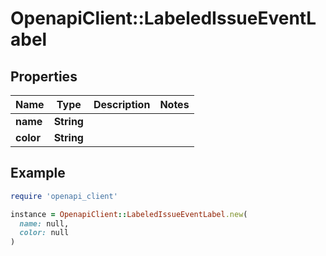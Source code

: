 # OpenapiClient::LabeledIssueEventLabel

## Properties

| Name | Type | Description | Notes |
| ---- | ---- | ----------- | ----- |
| **name** | **String** |  |  |
| **color** | **String** |  |  |

## Example

```ruby
require 'openapi_client'

instance = OpenapiClient::LabeledIssueEventLabel.new(
  name: null,
  color: null
)
```

